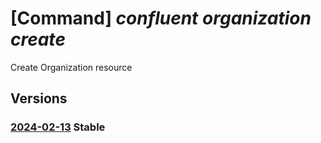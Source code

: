 # [Command] _confluent organization create_

Create Organization resource

## Versions

### [2024-02-13](/Resources/mgmt-plane/L3N1YnNjcmlwdGlvbnMve30vcmVzb3VyY2Vncm91cHMve30vcHJvdmlkZXJzL21pY3Jvc29mdC5jb25mbHVlbnQvb3JnYW5pemF0aW9ucy97fQ==/2024-02-13.xml) **Stable**

<!-- mgmt-plane /subscriptions/{}/resourcegroups/{}/providers/microsoft.confluent/organizations/{} 2024-02-13 -->
